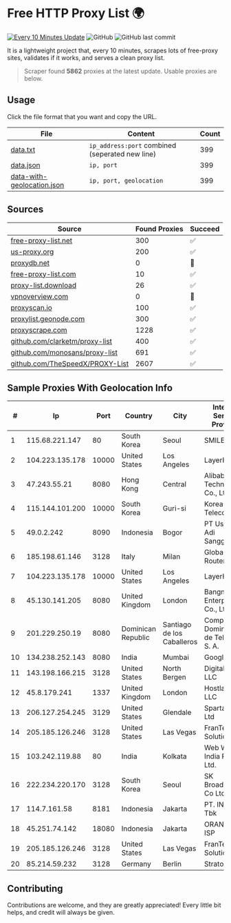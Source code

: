 
# Free HTTP Proxy List 🌍

[![Every 10 Minutes Update](https://github.com/mertguvencli/http-proxy-list/actions/workflows/main.yml/badge.svg?branch=main)](https://github.com/mertguvencli/http-proxy-list/actions/workflows/main.yml)
![GitHub](https://img.shields.io/github/license/mertguvencli/http-proxy-list)
![GitHub last commit](https://img.shields.io/github/last-commit/mertguvencli/http-proxy-list)

It is a lightweight project that, every 10 minutes, scrapes lots of free-proxy sites, validates if it works, and serves a clean proxy list.


> Scraper found **5862** proxies at the latest update. Usable proxies are below.

## Usage

Click the file format that you want and copy the URL.


|File|Content|Count|
|----|-------|-----|
|[data.txt](https://raw.githubusercontent.com/mertguvencli/http-proxy-list/main/proxy-list/data.txt)|`ip_address:port` combined (seperated new line)|399|
|[data.json](https://raw.githubusercontent.com/mertguvencli/http-proxy-list/main/proxy-list/data.json)|`ip, port`|399|
|[data-with-geolocation.json](https://raw.githubusercontent.com/mertguvencli/http-proxy-list/main/proxy-list/data-with-geolocation.json)|`ip, port, geolocation`|399|

## Sources

|Source|Found Proxies|Succeed|
|------|-------------|-------|
|[free-proxy-list.net](https://free-proxy-list.net)|300|✅|
|[us-proxy.org](https://www.us-proxy.org)|200|✅|
|[proxydb.net](http://proxydb.net)|0|🚫|
|[free-proxy-list.com](https://free-proxy-list.com/?page=&port=&type%5B%5D=http&type%5B%5D=https&up_time=0&search=Search)|10|✅|
|[proxy-list.download](https://www.proxy-list.download/HTTP)|26|✅|
|[vpnoverview.com](https://vpnoverview.com/privacy/anonymous-browsing/free-proxy-servers)|0|🚫|
|[proxyscan.io](https://www.proxyscan.io)|100|✅|
|[proxylist.geonode.com](https://proxylist.geonode.com/api/proxy-list?limit=300&page=1&sort_by=lastChecked&sort_type=desc&protocols=http,https)|300|✅|
|[proxyscrape.com](https://api.proxyscrape.com/v2/?request=displayproxies&protocol=http&timeout=10000&country=all&ssl=all&anonymity=all)|1228|✅|
|[github.com/clarketm/proxy-list](https://raw.githubusercontent.com/clarketm/proxy-list/master/proxy-list-raw.txt)|400|✅|
|[github.com/monosans/proxy-list](https://raw.githubusercontent.com/monosans/proxy-list/main/proxies/http.txt)|691|✅|
|[github.com/TheSpeedX/PROXY-List](https://raw.githubusercontent.com/TheSpeedX/PROXY-List/master/http.txt)|2607|✅|


## Sample Proxies With Geolocation Info

|#|Ip|Port|Country|City|Internet Service Provider|
|-|--|----|-------|----|-------------------------|
|1|115.68.221.147|80|South Korea|Seoul|SMILESERV|
|2|104.223.135.178|10000|United States|Los Angeles|LayerHost|
|3|47.243.55.21|8080|Hong Kong|Central|Alibaba (US) Technology Co., Ltd.|
|4|115.144.101.200|10000|South Korea|Guri-si|Korea Telecom|
|5|49.0.2.242|8090|Indonesia|Bogor|PT Usaha Adi Sanggoro|
|6|185.198.61.146|3128|Italy|Milan|Global Router LLC|
|7|104.223.135.178|10000|United States|Los Angeles|LayerHost|
|8|45.130.141.205|8080|United Kingdom|London|Bangmod Enterprise Co., Ltd.|
|9|201.229.250.19|8080|Dominican Republic|Santiago de los Caballeros|Compañía Dominicana de Teléfonos S. A.|
|10|134.238.252.143|8080|India|Mumbai|Google LLC|
|11|143.198.166.215|3128|United States|North Bergen|DigitalOcean, LLC|
|12|45.8.179.241|1337|United Kingdom|London|Hostland LLC|
|13|206.127.254.245|3129|United States|Glendale|Spartan Host Ltd|
|14|205.185.126.246|3128|United States|Las Vegas|FranTech Solutions|
|15|103.242.119.88|80|India|Kolkata|Web Werks India Pvt. Ltd.|
|16|222.234.220.170|3128|South Korea|Seoul|SK Broadband Co Ltd|
|17|114.7.161.58|8181|Indonesia|Jakarta|PT. INDOSAT Tbk|
|18|45.251.74.142|18080|Indonesia|Jakarta|ORANGE-ISP|
|19|205.185.126.246|3128|United States|Las Vegas|FranTech Solutions|
|20|85.214.59.232|3128|Germany|Berlin|Strato AG|



## Contributing

Contributions are welcome, and they are greatly appreciated! Every
little bit helps, and credit will always be given.

